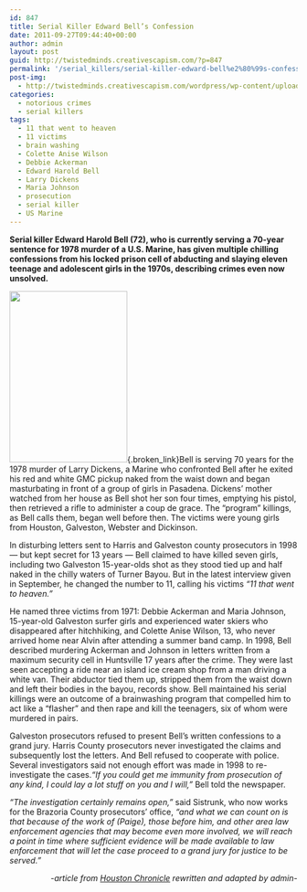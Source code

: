 ```yaml
---
id: 847
title: Serial Killer Edward Bell’s Confession
date: 2011-09-27T09:44:40+00:00
author: admin
layout: post
guid: http://twistedminds.creativescapism.com/?p=847
permalink: '/serial_killers/serial-killer-edward-bell%e2%80%99s-confession/'
post-img:
  - http://twistedminds.creativescapism.com/wordpress/wp-content/uploads/2011/09/Edward-Harold-Bell-206x300.jpg
categories:
  - notorious crimes
  - serial killers
tags:
  - 11 that went to heaven
  - 11 victims
  - brain washing
  - Colette Anise Wilson
  - Debbie Ackerman
  - Edward Harold Bell
  - Larry Dickens
  - Maria Johnson
  - prosecution
  - serial killer
  - US Marine
---
```

<p class="dropcap-first">
  <strong>Serial killer Edward Harold Bell (72), who is currently serving a 70-year sentence for 1978 murder of a U.S. Marine, has given multiple chilling confessions from his locked prison cell of abducting and slaying eleven teenage and adolescent girls in the 1970s, describing crimes even now unsolved.</strong>
</p>

[<img class="left size-medium wp-image-849" title="Edward Harold Bell" src="http://twistedminds.creativescapism.com/wordpress/wp-content/uploads/2011/09/Edward-Harold-Bell-206x300.jpg" alt="" width="206" height="300" srcset="http://twistedminds.creativescapism.com/wp-content/uploads/2011/09/Edward-Harold-Bell-206x300.jpg 206w, http://twistedminds.creativescapism.com/wp-content/uploads/2011/09/Edward-Harold-Bell.jpg 306w" sizes="(max-width: 206px) 100vw, 206px" />](http://twistedminds.creativescapism.com/wordpress/wp-content/uploads/2011/09/Edward-Harold-Bell.jpg){.broken_link}Bell is serving 70 years for the 1978 murder of Larry Dickens, a Marine who confronted Bell after he exited his red and white GMC pickup naked from the waist down and began masturbating in front of a group of girls in Pasadena. Dickens&#8217; mother watched from her house as Bell shot her son four times, emptying his pistol, then retrieved a rifle to administer a coup de grace. The &#8220;program&#8221; killings, as Bell calls them, began well before then. The victims were young girls from Houston, Galveston, Webster and Dickinson.

In disturbing letters sent to Harris and Galveston county prosecutors in 1998 — but kept secret for 13 years — Bell claimed to have killed seven girls, including two Galveston 15-year-olds shot as they stood tied up and half naked in the chilly waters of Turner Bayou. But in the latest interview given in September, he changed the number to 11, calling his victims _&#8220;11 that went to heaven.&#8221;_

He named three victims from 1971: Debbie Ackerman and Maria Johnson, 15-year-old Galveston surfer girls and experienced water skiers who disappeared after hitchhiking, and Colette Anise Wilson, 13, who never arrived home near Alvin after attending a summer band camp. In 1998, Bell described murdering Ackerman and Johnson in letters written from a maximum security cell in Huntsville 17 years after the crime. They were last seen accepting a ride near an island ice cream shop from a man driving a white van. Their abductor tied them up, stripped them from the waist down and left their bodies in the bayou, records show. Bell maintained his serial killings were an outcome of a brainwashing program that compelled him to act like a &#8220;flasher&#8221; and then rape and kill the teenagers, six of whom were murdered in pairs.

Galveston prosecutors refused to present Bell&#8217;s written confessions to a grand jury. Harris County prosecutors never investigated the claims and subsequently lost the letters. And Bell refused to cooperate with police. Several investigators said not enough effort was made in 1998 to re-investigate the cases._&#8220;If you could get me immunity from prosecution of any kind, I could lay a lot stuff on you and I will,&#8221;_ Bell told the newspaper.

_&#8220;The investigation certainly remains open,&#8221;_ said Sistrunk, who now works for the Brazoria County prosecutors&#8217; office, _&#8220;and what we can count on is that because of the work of (Paige), those before him, and other area law enforcement agencies that may become even more involved, we will reach a point in time where sufficient evidence will be made available to law enforcement that will let the case proceed to a grand jury for justice to be served.&#8221;_

<p style="text-align: right;">
  <em>-article from <a title="Houston Chronicle" href="http://www.houstonchronicle.com"> Houston Chronicle</a> rewritten and adapted by admin-</em>
</p>